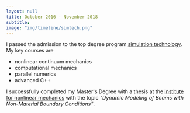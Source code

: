 ```yaml
---
layout: null
title: October 2016 - November 2018
subtitle:
image: "img/timeline/simtech.png"
---
```

I passed the admission to the top degree program [simulation technology](http://www.studium-simtech.uni-stuttgart.de/). My key courses are 

- nonlinear continuum mechanics
- computational mechanics
- parallel numerics
- advanced C++

I successfully completed my Master's Degree with a thesis at the [institute for nonlinear mechanics](https://www.inm.uni-stuttgart.de/en/index.html) with the topic *"Dynamic Modeling of Beams with Non-Material Boundary Conditions"*.